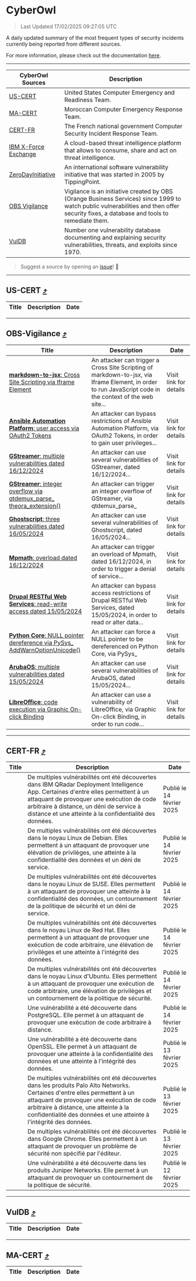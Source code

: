 
 <div id='top'></div>

# CyberOwl

 > Last Updated 17/02/2025 09:27:05 UTC
 
 A daily updated summary of the most frequent types of security incidents currently being reported from different sources.
 
 For more information, please check out the documentation [here](./docs/README.md).
 
 ---
 |CyberOwl Sources|Description|
 |---|---|
 |[US-CERT](#us-cert-arrow_heading_up)|United States Computer Emergency and Readiness Team.|
 |[MA-CERT](#ma-cert-arrow_heading_up)|Moroccan Computer Emergency Response Team.|
 |[CERT-FR](#cert-fr-arrow_heading_up)|The French national government Computer Security Incident Response Team.|
 |[IBM X-Force Exchange](#ibmcloud-arrow_heading_up)|A cloud-based threat intelligence platform that allows to consume, share and act on threat intelligence.|
 |[ZeroDayInitiative](#zerodayinitiative-arrow_heading_up)|An international software vulnerability initiative that was started in 2005 by TippingPoint.|
 |[OBS Vigilance](#obs-vigilance-arrow_heading_up)|Vigilance is an initiative created by OBS (Orange Business Services) since 1999 to watch public vulnerabilities and then offer security fixes, a database and tools to remediate them.|
 |[VulDB](#vuldb-arrow_heading_up)|Number one vulnerability database documenting and explaining security vulnerabilities, threats, and exploits since 1970.|
 
 > Suggest a source by opening an [issue](https://github.com/karimhabush/cyberowl/issues)! :raised_hands:
 ---

## US-CERT [:arrow_heading_up:](#cyberowl)

 |Title|Description|Date|
 |---|---|---|
 
 ---

## OBS-Vigilance [:arrow_heading_up:](#cyberowl)

 |Title|Description|Date|
 |---|---|---|
 |[<a href="https://vigilance.fr/vulnerability/markdown-to-jsx-Cross-Site-Scripting-via-Iframe-Element-45913" class="noirorange"><b>markdown-to-jsx</b>: Cross Site Scripting via Iframe Element</a>](https://vigilance.fr/vulnerability/markdown-to-jsx-Cross-Site-Scripting-via-Iframe-Element-45913)|An attacker can trigger a Cross Site Scripting of markdown-to-jsx, via Iframe Element, in order to run JavaScript code in the context of the web site...|Visit link for details|
 |[<a href="https://vigilance.fr/vulnerability/Ansible-Automation-Platform-user-access-via-OAuth2-Tokens-45910" class="noirorange"><b>Ansible Automation Platform</b>: user access via OAuth2 Tokens</a>](https://vigilance.fr/vulnerability/Ansible-Automation-Platform-user-access-via-OAuth2-Tokens-45910)|An attacker can bypass restrictions of Ansible Automation Platform, via OAuth2 Tokens, in order to gain user privileges...|Visit link for details|
 |[<a href="https://vigilance.fr/vulnerability/GStreamer-multiple-vulnerabilities-dated-16-12-2024-45906" class="noirorange"><b>GStreamer</b>: multiple vulnerabilities dated 16/12/2024</a>](https://vigilance.fr/vulnerability/GStreamer-multiple-vulnerabilities-dated-16-12-2024-45906)|An attacker can use several vulnerabilities of GStreamer, dated 16/12/2024...|Visit link for details|
 |[<a href="https://vigilance.fr/vulnerability/GStreamer-integer-overflow-via-qtdemux-parse-theora-extension-45905" class="noirorange"><b>GStreamer</b>: integer overflow via qtdemux_parse_<wbr>theora_extension()</wbr></a>](https://vigilance.fr/vulnerability/GStreamer-integer-overflow-via-qtdemux-parse-theora-extension-45905)|An attacker can trigger an integer overflow of GStreamer, via qtdemux_parse_|Visit link for details|
 |[<a href="https://vigilance.fr/vulnerability/Ghostscript-three-vulnerabilities-dated-16-05-2024-44320" class="noirorange"><b>Ghostscript</b>: three vulnerabilities dated 16/05/2024</a>](https://vigilance.fr/vulnerability/Ghostscript-three-vulnerabilities-dated-16-05-2024-44320)|An attacker can use several vulnerabilities of Ghostscript, dated 16/05/2024...|Visit link for details|
 |[<a href="https://vigilance.fr/vulnerability/Mpmath-overload-dated-16-12-2024-45904" class="noirorange"><b>Mpmath</b>: overload dated 16/12/2024</a>](https://vigilance.fr/vulnerability/Mpmath-overload-dated-16-12-2024-45904)|An attacker can trigger an overload of Mpmath, dated 16/12/2024, in order to trigger a denial of service...|Visit link for details|
 |[<a href="https://vigilance.fr/vulnerability/Drupal-RESTful-Web-Services-read-write-access-dated-15-05-2024-44314" class="noirorange"><b>Drupal RESTful Web Services</b>: read-write access dated 15/05/2024</a>](https://vigilance.fr/vulnerability/Drupal-RESTful-Web-Services-read-write-access-dated-15-05-2024-44314)|An attacker can bypass access restrictions of Drupal RESTful Web Services, dated 15/05/2024, in order to read or alter data...|Visit link for details|
 |[<a href="https://vigilance.fr/vulnerability/Python-Core-NULL-pointer-dereference-via-PySys-AddWarnOptionUnicode-46247" class="noirorange"><b>Python Core</b>: NULL pointer dereference via PySys_<wbr>AddWarnOptionUnicode<wbr>()</wbr></wbr></a>](https://vigilance.fr/vulnerability/Python-Core-NULL-pointer-dereference-via-PySys-AddWarnOptionUnicode-46247)|An attacker can force a NULL pointer to be dereferenced on Python Core, via PySys_|Visit link for details|
 |[<a href="https://vigilance.fr/vulnerability/ArubaOS-multiple-vulnerabilities-dated-15-05-2024-44306" class="noirorange"><b>ArubaOS</b>: multiple vulnerabilities dated 15/05/2024</a>](https://vigilance.fr/vulnerability/ArubaOS-multiple-vulnerabilities-dated-15-05-2024-44306)|An attacker can use several vulnerabilities of ArubaOS, dated 15/05/2024...|Visit link for details|
 |[<a href="https://vigilance.fr/vulnerability/LibreOffice-code-execution-via-Graphic-On-click-Binding-44305" class="noirorange"><b>LibreOffice</b>: code execution via Graphic On-click Binding</a>](https://vigilance.fr/vulnerability/LibreOffice-code-execution-via-Graphic-On-click-Binding-44305)|An attacker can use a vulnerability of LibreOffice, via Graphic On-click Binding, in order to run code...|Visit link for details|
 
 ---

## CERT-FR [:arrow_heading_up:](#cyberowl)

 |Title|Description|Date|
 |---|---|---|
 |[](https://www.cert.ssi.gouv.fr/avis/CERTFR-2025-AVI-0135/)|De multiples vulnérabilités ont été découvertes dans IBM QRadar Deployment Intelligence App. Certaines d'entre elles permettent à un attaquant de provoquer une exécution de code arbitraire à distance, un déni de service à distance et une atteinte à la confidentialité des données.|Publié le 14 février 2025|
 |[](https://www.cert.ssi.gouv.fr/avis/CERTFR-2025-AVI-0134/)|De multiples vulnérabilités ont été découvertes dans le noyau Linux de Debian. Elles permettent à un attaquant de provoquer une élévation de privilèges, une atteinte à la confidentialité des données et un déni de service.|Publié le 14 février 2025|
 |[](https://www.cert.ssi.gouv.fr/avis/CERTFR-2025-AVI-0133/)|De multiples vulnérabilités ont été découvertes dans le noyau Linux de SUSE. Elles permettent à un attaquant de provoquer une atteinte à la confidentialité des données, un contournement de la politique de sécurité et un déni de service.|Publié le 14 février 2025|
 |[](https://www.cert.ssi.gouv.fr/avis/CERTFR-2025-AVI-0132/)|De multiples vulnérabilités ont été découvertes dans le noyau Linux de Red Hat. Elles permettent à un attaquant de provoquer une exécution de code arbitraire, une élévation de privilèges et une atteinte à l'intégrité des données.|Publié le 14 février 2025|
 |[](https://www.cert.ssi.gouv.fr/avis/CERTFR-2025-AVI-0131/)|De multiples vulnérabilités ont été découvertes dans le noyau Linux d'Ubuntu. Elles permettent à un attaquant de provoquer une exécution de code arbitraire, une élévation de privilèges et un contournement de la politique de sécurité.|Publié le 14 février 2025|
 |[](https://www.cert.ssi.gouv.fr/avis/CERTFR-2025-AVI-0130/)|Une vulnérabilité a été découverte dans PostgreSQL. Elle permet à un attaquant de provoquer une exécution de code arbitraire à distance.|Publié le 14 février 2025|
 |[](https://www.cert.ssi.gouv.fr/avis/CERTFR-2025-AVI-0129/)|Une vulnérabilité a été découverte dans OpenSSL. Elle permet à un attaquant de provoquer une atteinte à la confidentialité des données et une atteinte à l'intégrité des données.|Publié le 13 février 2025|
 |[](https://www.cert.ssi.gouv.fr/avis/CERTFR-2025-AVI-0128/)|De multiples vulnérabilités ont été découvertes dans les produits Palo Alto Networks. Certaines d'entre elles permettent à un attaquant de provoquer une exécution de code arbitraire à distance, une atteinte à la confidentialité des données et une atteinte à l'intégrité des données.|Publié le 13 février 2025|
 |[](https://www.cert.ssi.gouv.fr/avis/CERTFR-2025-AVI-0127/)|De multiples vulnérabilités ont été découvertes dans Google Chrome. Elles permettent à un attaquant de provoquer un problème de sécurité non spécifié par l'éditeur.|Publié le 13 février 2025|
 |[](https://www.cert.ssi.gouv.fr/avis/CERTFR-2025-AVI-0126/)|Une vulnérabilité a été découverte dans les produits Juniper Networks. Elle permet à un attaquant de provoquer un contournement de la politique de sécurité.|Publié le 12 février 2025|
 
 ---

## VulDB [:arrow_heading_up:](#cyberowl)

 |Title|Description|Date|
 |---|---|---|
 
 ---

## MA-CERT [:arrow_heading_up:](#cyberowl)

 |Title|Description|Date|
 |---|---|---|
 